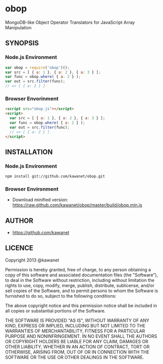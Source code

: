 # obop

MongoDB-like Object Operator Translators for JavaScript Array Manipulation

## SYNOPSIS

### Node.js Environment

```js
var obop = require('obop')();
var src = [ { a: 1 }, { a: 2 }, { a: 3 } ];
var func = obop.where( { a: 2 } );
var out = src.filter(func);
// => [ { a: 2 } ]
```

### Browser Envorinment

```html
<script src="obop.js"></script>
<script>
  var src = [ { a: 1 }, { a: 2 }, { a: 3 } ];
  var func = obop.where( { a: 2 } );
  var out = src.filter(func);
  // => [ { a: 2 } ]
</script>
```

## INSTALLATION

### Node.js Environment

```sh
npm install git://github.com/kawanet/obop.git
```

### Browser Environment

- Download minified version:
  https://raw.github.com/kawanet/obop/master/build/obop.min.js

## AUTHOR

- https://github.com/kawanet

## LICENCE

Copyright 2013 @kawanet

Permission is hereby granted, free of charge, to any person obtaining
a copy of this software and associated documentation files (the
"Software"), to deal in the Software without restriction, including
without limitation the rights to use, copy, modify, merge, publish,
distribute, sublicense, and/or sell copies of the Software, and to
permit persons to whom the Software is furnished to do so, subject to
the following conditions:

The above copyright notice and this permission notice shall be
included in all copies or substantial portions of the Software.

THE SOFTWARE IS PROVIDED "AS IS", WITHOUT WARRANTY OF ANY KIND,
EXPRESS OR IMPLIED, INCLUDING BUT NOT LIMITED TO THE WARRANTIES OF
MERCHANTABILITY, FITNESS FOR A PARTICULAR PURPOSE AND
NONINFRINGEMENT. IN NO EVENT SHALL THE AUTHORS OR COPYRIGHT HOLDERS BE
LIABLE FOR ANY CLAIM, DAMAGES OR OTHER LIABILITY, WHETHER IN AN ACTION
OF CONTRACT, TORT OR OTHERWISE, ARISING FROM, OUT OF OR IN CONNECTION
WITH THE SOFTWARE OR THE USE OR OTHER DEALINGS IN THE SOFTWARE.
